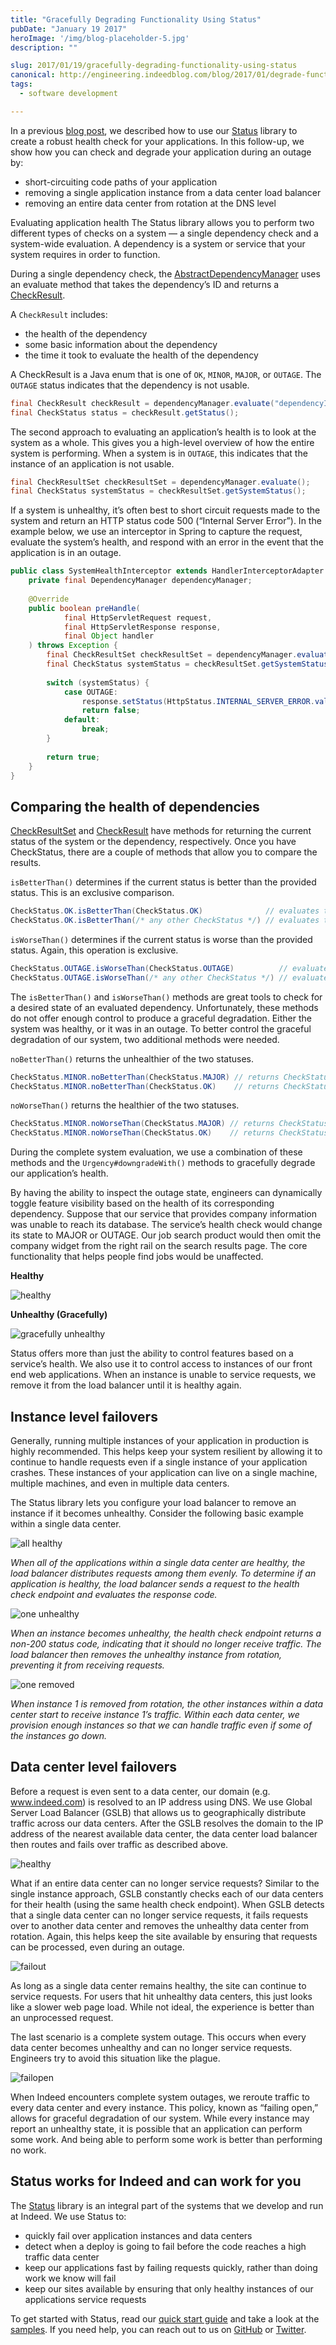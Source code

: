```yaml
---
title: "Gracefully Degrading Functionality Using Status"
pubDate: "January 19 2017"
heroImage: '/img/blog-placeholder-5.jpg'
description: ""

slug: 2017/01/19/gracefully-degrading-functionality-using-status
canonical: http://engineering.indeedblog.com/blog/2017/01/degrade-functionality/
tags:
  - software development

---
```


In a previous [blog post](/blog/2015/07/10/status-java-library-for-system-status-health-checks/), we described how to use our [Status] library to create a robust health check for your applications. 
In this follow-up, we show how you can check and degrade your application during an outage by:

* short-circuiting code paths of your application
* removing a single application instance from a data center load balancer
* removing an entire data center from rotation at the DNS level

<!--more-->
Evaluating application health
The Status library allows you to perform two different types of checks on a system — a single dependency check and a system-wide evaluation. A dependency is a system or service that your system requires in order to function.

During a single dependency check, the [AbstractDependencyManager] uses an evaluate method that takes the dependency’s ID and returns a [CheckResult].

A `CheckResult` includes:

* the health of the dependency
* some basic information about the dependency
* the time it took to evaluate the health of the dependency

A CheckResult is a Java enum that is one of `OK`, `MINOR`, `MAJOR`, or `OUTAGE`.
The `OUTAGE` status indicates that the dependency is not usable.

```java
final CheckResult checkResult = dependencyManager.evaluate("dependencyId");
final CheckStatus status = checkResult.getStatus();
```

The second approach to evaluating an application’s health is to look at the system as a whole.
This gives you a high-level overview of how the entire system is performing.
When a system is in `OUTAGE`, this indicates that the instance of an application is not usable.

```java
final CheckResultSet checkResultSet = dependencyManager.evaluate();
final CheckStatus systemStatus = checkResultSet.getSystemStatus();
```

If a system is unhealthy, it’s often best to short circuit requests made to the system and return an HTTP status code 500 (“Internal Server Error”).
In the example below, we use an interceptor in Spring to capture the request, evaluate the system’s health, and respond with an error in the event that the application is in an outage.

```java
public class SystemHealthInterceptor extends HandlerInterceptorAdapter {
    private final DependencyManager dependencyManager;
 
    @Override
    public boolean preHandle(
            final HttpServletRequest request,
            final HttpServletResponse response,
            final Object handler
    ) throws Exception {
        final CheckResultSet checkResultSet = dependencyManager.evaluate();
        final CheckStatus systemStatus = checkResultSet.getSystemStatus();
         
        switch (systemStatus) {
            case OUTAGE:
                response.setStatus(HttpStatus.INTERNAL_SERVER_ERROR.value());
                return false;
            default:
                break;
        }
 
        return true;
    }
}
```

## Comparing the health of dependencies

[CheckResultSet] and [CheckResult] have methods for returning the current status of the system or the dependency, respectively. 
Once you have CheckStatus, there are a couple of methods that allow you to compare the results.

`isBetterThan()` determines if the current status is better than the provided status. This is an exclusive comparison.

```java
CheckStatus.OK.isBetterThan(CheckStatus.OK)              // evaluates to false
CheckStatus.OK.isBetterThan(/* any other CheckStatus */) // evaluates to true
```

`isWorseThan()` determines if the current status is worse than the provided status. Again, this operation is exclusive.

```java
CheckStatus.OUTAGE.isWorseThan(CheckStatus.OUTAGE)          // evaluates to false
CheckStatus.OUTAGE.isWorseThan(/* any other CheckStatus */) // evaluates to true
```

The `isBetterThan()` and `isWorseThan()` methods are great tools to check for a desired state of an evaluated dependency.
Unfortunately, these methods do not offer enough control to produce a graceful degradation.
Either the system was healthy, or it was in an outage.
To better control the graceful degradation of our system, two additional methods were needed.

`noBetterThan()` returns the unhealthier of the two statuses.

```java
CheckStatus.MINOR.noBetterThan(CheckStatus.MAJOR) // returns CheckStatus.MAJOR
CheckStatus.MINOR.noBetterThan(CheckStatus.OK)    // returns CheckStatus.MINOR
```

`noWorseThan()` returns the healthier of the two statuses.

```java
CheckStatus.MINOR.noWorseThan(CheckStatus.MAJOR) // returns CheckStatus.MINOR
CheckStatus.MINOR.noWorseThan(CheckStatus.OK)    // returns CheckStatus.OK
```

During the complete system evaluation, we use a combination of these methods and the `Urgency#downgradeWith()` methods to gracefully degrade our application’s health.

By having the ability to inspect the outage state, engineers can dynamically toggle feature visibility based on the health of its corresponding dependency.
Suppose that our service that provides company information was unable to reach its database.
The service’s health check would change its state to MAJOR or OUTAGE.
Our job search product would then omit the company widget from the right rail on the search results page.
The core functionality that helps people find jobs would be unaffected.

**Healthy**

![healthy](/img/2017-status-healthy.png)

**Unhealthy (Gracefully)**

![gracefully unhealthy](/img/2017-status-unhealthy.png)

Status offers more than just the ability to control features based on a service’s health.
We also use it to control access to instances of our front end web applications.
When an instance is unable to service requests, we remove it from the load balancer until it is healthy again.

## Instance level failovers

Generally, running multiple instances of your application in production is highly recommended.
This helps keep your system resilient by allowing it to continue to handle requests even if a single instance of your application crashes.
These instances of your application can live on a single machine, multiple machines, and even in multiple data centers.

The Status library lets you configure your load balancer to remove an instance if it becomes unhealthy.
Consider the following basic example within a single data center.

![all healthy](/img/2017-status-all-healthy.png)

_When all of the applications within a single data center are healthy, the load balancer distributes requests among them evenly. To determine if an application is healthy, the load balancer sends a request to the health check endpoint and evaluates the response code._

![one unhealthy](/img/2017-status-one-unhealthy.png)

_When an instance becomes unhealthy, the health check endpoint returns a non-200 status code, indicating that it should no longer receive traffic. The load balancer then removes the unhealthy instance from rotation, preventing it from receiving requests._

![one removed](/img/2017-status-one-removed.png)

_When instance 1 is removed from rotation, the other instances within a data center start to receive instance 1’s traffic. Within each data center, we provision enough instances so that we can handle traffic even if some of the instances go down._

## Data center level failovers

Before a request is even sent to a data center, our domain (e.g. www.indeed.com) is resolved to an IP address using DNS. We use Global Server Load Balancer (GSLB) that allows us to geographically distribute traffic across our data centers. After the GSLB resolves the domain to the IP address of the nearest available data center, the data center load balancer then routes and fails over traffic as described above.

![healthy](/img/2017-status-dc-healthy.png)

What if an entire data center can no longer service requests? Similar to the single instance approach, GSLB constantly checks each of our data centers for their health (using the same health check endpoint). When GSLB detects that a single data center can no longer service requests, it fails requests over to another data center and removes the unhealthy data center from rotation. Again, this helps keep the site available by ensuring that requests can be processed, even during an outage.

![failout](/img/2017-status-dc-removed.png)

As long as a single data center remains healthy, the site can continue to service requests. For users that hit unhealthy data centers, this just looks like a slower web page load. While not ideal, the experience is better than an unprocessed request.

The last scenario is a complete system outage. This occurs when every data center becomes unhealthy and can no longer service requests. Engineers try to avoid this situation like the plague.

![failopen](/img/2017-status-all-dc-removed.png)

When Indeed encounters complete system outages, we reroute traffic to every data center and every instance. This policy, known as “failing open,” allows for graceful degradation of our system. While every instance may report an unhealthy state, it is possible that an application can perform some work. And being able to perform some work is better than performing no work.

## Status works for Indeed and can work for you

The [Status] library is an integral part of the systems that we develop and run at Indeed. We use Status to:

* quickly fail over application instances and data centers
* detect when a deploy is going to fail before the code reaches a high traffic data center
* keep our applications fast by failing requests quickly, rather than doing work we know will fail
* keep our sites available by ensuring that only healthy instances of our applications service requests

To get started with Status, read our [quick start guide] and take a look at the [samples].
If you need help, you can reach out to us on [GitHub] or [Twitter].

[Status]: https://github.com/indeedeng/status
[AbstractDependencyManager]: https://github.com/indeedeng/status/blob/master/status-core/src/main/java/com/indeed/status/core/AbstractDependencyManager.java
[CheckResult]: https://github.com/indeedeng/status/blob/master/status-core/src/main/java/com/indeed/status/core/CheckResult.java
[CheckResultSet]: https://github.com/indeedeng/status/blob/master/status-core/src/main/java/com/indeed/status/core/CheckResultSet.java
[quick start guide]: http://opensource.indeedeng.io/status/docs/quick-start/
[samples]: https://github.com/indeedeng/status/tree/master/status-samples
[GitHub]: https://github.com/indeedeng/
[Twitter]: https://twitter.com/indeedeng
